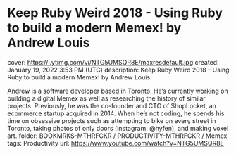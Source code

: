 # Keep Ruby Weird 2018 - Using Ruby to build a modern Memex! by Andrew Louis

cover: https://i.ytimg.com/vi/NTG5UMSQR8E/maxresdefault.jpg
created: January 19, 2022 3:53 PM (UTC)
description: Keep Ruby Weird 2018 - Using Ruby to build a modern Memex! by Andrew Louis

Andrew is a software developer based in Toronto. He’s currently working on building a digital Memex as well as researching the history of similar projects. Previously, he was the co-founder and CTO of ShopLocket, an ecommerce startup acquired in 2014. When he’s not coding, he spends his time on obsessive projects such as attempting to bike on every street in Toronto, taking photos of only doors (instagram: @hyfen), and making voxel art.
folder: BOOKMRKS-MTHRFCKR / PRODUCTIVITY-MTHRFCKR / Memex
tags: Productivity
url: https://www.youtube.com/watch?v=NTG5UMSQR8E